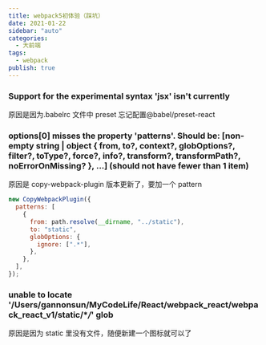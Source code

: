 ```yaml
---
title: webpack5初体验（踩坑）
date: 2021-01-22
sidebar: "auto"
categories:
  - 大前端
tags:
  - webpack
publish: true
---
```


### Support for the experimental syntax 'jsx' isn't currently

原因是因为.babelrc 文件中 preset 忘记配置@babel/preset-react

### options[0] misses the property 'patterns'. Should be: [non-empty string | object { from, to?, context?, globOptions?, filter?, toType?, force?, info?, transform?, transformPath?, noErrorOnMissing? }, ...] (should not have fewer than 1 item)

原因是 copy-webpack-plugin 版本更新了，要加一个 pattern

```javascript
new CopyWebpackPlugin({
  patterns: [
    {
      from: path.resolve(__dirname, "../static"),
      to: "static",
      globOptions: {
        ignore: [".*"],
      },
    },
  ],
});
```

### unable to locate '/Users/gannonsun/MyCodeLife/React/webpack_react/webpack_react_v1/static/\*_/_' glob

原因是因为 static 里没有文件，随便新建一个图标就可以了


